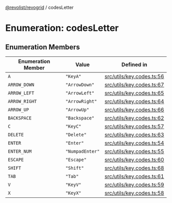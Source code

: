 [@revolist/revogrid](README.md) / codesLetter

# Enumeration: codesLetter

## Enumeration Members

| Enumeration Member | Value | Defined in |
| ------ | ------ | ------ |
| `A` | `"KeyA"` | [src/utils/key.codes.ts:56](https://github.com/revolist/revogrid/blob/b38c1177864e6fa9f2bec506ea55d1b2f7e35679/src/utils/key.codes.ts#L56) |
| `ARROW_DOWN` | `"ArrowDown"` | [src/utils/key.codes.ts:67](https://github.com/revolist/revogrid/blob/b38c1177864e6fa9f2bec506ea55d1b2f7e35679/src/utils/key.codes.ts#L67) |
| `ARROW_LEFT` | `"ArrowLeft"` | [src/utils/key.codes.ts:65](https://github.com/revolist/revogrid/blob/b38c1177864e6fa9f2bec506ea55d1b2f7e35679/src/utils/key.codes.ts#L65) |
| `ARROW_RIGHT` | `"ArrowRight"` | [src/utils/key.codes.ts:64](https://github.com/revolist/revogrid/blob/b38c1177864e6fa9f2bec506ea55d1b2f7e35679/src/utils/key.codes.ts#L64) |
| `ARROW_UP` | `"ArrowUp"` | [src/utils/key.codes.ts:66](https://github.com/revolist/revogrid/blob/b38c1177864e6fa9f2bec506ea55d1b2f7e35679/src/utils/key.codes.ts#L66) |
| `BACKSPACE` | `"Backspace"` | [src/utils/key.codes.ts:62](https://github.com/revolist/revogrid/blob/b38c1177864e6fa9f2bec506ea55d1b2f7e35679/src/utils/key.codes.ts#L62) |
| `C` | `"KeyC"` | [src/utils/key.codes.ts:57](https://github.com/revolist/revogrid/blob/b38c1177864e6fa9f2bec506ea55d1b2f7e35679/src/utils/key.codes.ts#L57) |
| `DELETE` | `"Delete"` | [src/utils/key.codes.ts:63](https://github.com/revolist/revogrid/blob/b38c1177864e6fa9f2bec506ea55d1b2f7e35679/src/utils/key.codes.ts#L63) |
| `ENTER` | `"Enter"` | [src/utils/key.codes.ts:54](https://github.com/revolist/revogrid/blob/b38c1177864e6fa9f2bec506ea55d1b2f7e35679/src/utils/key.codes.ts#L54) |
| `ENTER_NUM` | `"NumpadEnter"` | [src/utils/key.codes.ts:55](https://github.com/revolist/revogrid/blob/b38c1177864e6fa9f2bec506ea55d1b2f7e35679/src/utils/key.codes.ts#L55) |
| `ESCAPE` | `"Escape"` | [src/utils/key.codes.ts:60](https://github.com/revolist/revogrid/blob/b38c1177864e6fa9f2bec506ea55d1b2f7e35679/src/utils/key.codes.ts#L60) |
| `SHIFT` | `"Shift"` | [src/utils/key.codes.ts:68](https://github.com/revolist/revogrid/blob/b38c1177864e6fa9f2bec506ea55d1b2f7e35679/src/utils/key.codes.ts#L68) |
| `TAB` | `"Tab"` | [src/utils/key.codes.ts:61](https://github.com/revolist/revogrid/blob/b38c1177864e6fa9f2bec506ea55d1b2f7e35679/src/utils/key.codes.ts#L61) |
| `V` | `"KeyV"` | [src/utils/key.codes.ts:59](https://github.com/revolist/revogrid/blob/b38c1177864e6fa9f2bec506ea55d1b2f7e35679/src/utils/key.codes.ts#L59) |
| `X` | `"KeyX"` | [src/utils/key.codes.ts:58](https://github.com/revolist/revogrid/blob/b38c1177864e6fa9f2bec506ea55d1b2f7e35679/src/utils/key.codes.ts#L58) |
